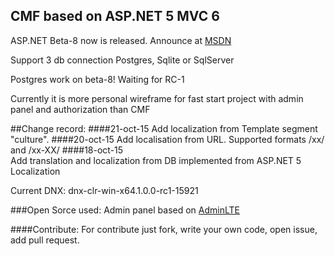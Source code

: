## CMF based on ASP.NET 5 MVC 6

ASP.NET Beta-8 now is released. Announce at [MSDN](http://blogs.msdn.com/b/webdev/archive/2015/10/15/announcing-availability-of-asp-net-5-beta8.aspx)

Support 3 db connection Postgres, Sqlite or  SqlServer

Postgres work on beta-8! Waiting for RC-1

Currently it is more personal wireframe for fast start project with admin panel and authorization
than CMF

##Change record:
####21-oct-15 
Add localization from Template segment "culture". 
####20-oct-15 
Add localisation from URL. 
Supported formats /xx/ and /xx-XX/
####18-oct-15  
Add translation and localization from DB implemented from ASP.NET 5 Localization

 
Current DNX: dnx-clr-win-x64.1.0.0-rc1-15921

###Open Sorce used:
Admin panel based on [AdminLTE](https://github.com/almasaeed2010/AdminLTE)

####Contribute:
For contribute just fork, write your own code, open issue, add pull request.